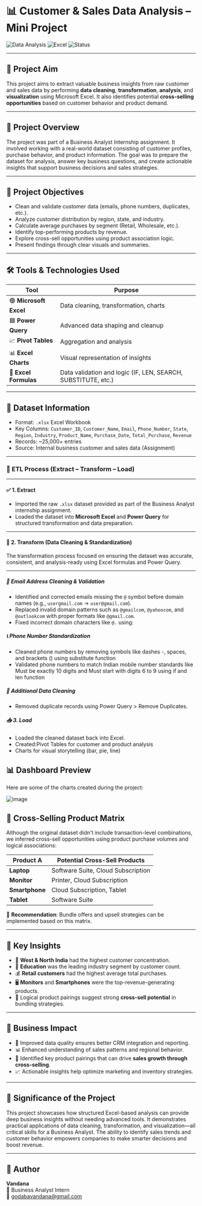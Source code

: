 # 📊 Customer & Sales Data Analysis – Mini Project

![Data Analysis](https://img.shields.io/badge/Data--Driven-Business--Insights-blue)
![Excel](https://img.shields.io/badge/Excel-Power--Query-brightgreen)
![Status](https://img.shields.io/badge/Status-Completed-success)

---

## 🧠 Project Aim

This project aims to extract valuable business insights from raw customer and sales data by performing **data cleaning**, **transformation**, **analysis**, and **visualization** using Microsoft Excel. It also identifies potential **cross-selling opportunities** based on customer behavior and product demand.

---

## 📌 Project Overview

The project was part of a Business Analyst Internship assignment. It involved working with a real-world dataset consisting of customer profiles, purchase behavior, and product information. The goal was to prepare the dataset for analysis, answer key business questions, and create actionable insights that support business decisions and sales strategies.

---

## 🎯 Project Objectives

- Clean and validate customer data (emails, phone numbers, duplicates, etc.).
- Analyze customer distribution by region, state, and industry.
- Calculate average purchases by segment (Retail, Wholesale, etc.).
- Identify top-performing products by revenue.
- Explore cross-sell opportunities using product association logic.
- Present findings through clear visuals and summaries.

---

## 🛠️ Tools & Technologies Used

| Tool              | Purpose                                  |
|-------------------|-------------------------------------------|
| 🟢 **Microsoft Excel**  | Data cleaning, transformation, charts |
| 🟦 **Power Query**      | Advanced data shaping and cleanup     |
| 📈 **Pivot Tables**     | Aggregation and analysis              |
| 📊 **Excel Charts**     | Visual representation of insights     |
| 🧪 **Excel Formulas**   | Data validation and logic (IF, LEN, SEARCH, SUBSTITUTE, etc.)

---

## 📂 Dataset Information

- Format: `.xlsx` Excel Workbook  
- Key Columns: `Customer_ID`, `Customer_Name`, `Email`, `Phone_Number`, `State`, `Region`, `Industry`, `Product_Name`, `Purchase_Date`, `Total_Purchase`, `Revenue`  
- Records: ~25,000+ entries  
- Source: Internal business customer and sales data (Assignment)

---

### 🔁 ETL Process (Extract – Transform – Load)

---

#### ✅ 1. Extract
- Imported the raw `.xlsx` dataset provided as part of the Business Analyst internship assignment.
- Loaded the dataset into **Microsoft Excel** and **Power Query** for structured transformation and data preparation.

---

#### 🔧 2. Transform (Data Cleaning & Standardization)

The transformation process focused on ensuring the dataset was accurate, consistent, and analysis-ready using Excel formulas and Power Query.

---

##### 📧 Email Address Cleaning & Validation
- Identified and corrected emails missing the `@` symbol before domain names (e.g., `usergmail.com` → `user@gmail.com`).
- Replaced invalid domain patterns such as `@gmailcom`, `@yahoocom`, and `@outlookcom` with proper formats like `@gmail.com`.
- Fixed incorrect domain characters like `@.` using:


##### 📞 Phone Number Standardization
- Cleaned phone numbers by removing symbols like dashes -, spaces, and brackets () using substitute function
- Validated phone numbers to match Indian mobile number standards like Must be exactly 10 digits and Must start with digits 6 to 9 using if and len function

##### 🧹 Additional Data Cleaning
- Removed duplicate records using Power Query > Remove Duplicates.
##### 📥 3. Load
- Loaded the cleaned dataset back into Excel.
- Created:Pivot Tables for customer and product analysis
- Charts for visual storytelling (bar, pie, line)
## 📊 Dashboard Preview

Here are some of the charts created during the project:

![image](https://github.com/user-attachments/assets/c059c3d6-3903-453a-994b-d3bd4c8ea70e)


## 🔗 Cross-Selling Product Matrix

Although the original dataset didn't include transaction-level combinations, we inferred cross-sell opportunities using product purchase volumes and logical associations:

| Product A         | Potential Cross-Sell Products         |
|-------------------|----------------------------------------|
| **Laptop**        | Software Suite, Cloud Subscription     |
| **Monitor**       | Printer, Cloud Subscription            |
| **Smartphone**    | Cloud Subscription, Tablet             |
| **Tablet**        | Software Suite                         |

📌 **Recommendation**: Bundle offers and upsell strategies can be implemented based on this matrix.

---

## 📌 Key Insights

- 📍 **West & North India** had the highest customer concentration.
- 🏢 **Education** was the leading industry segment by customer count.
- 💰 **Retail customers** had the highest average total purchases.
- 🖥️ **Monitors** and **Smartphones** were the top-revenue-generating products.
- 🔗 Logical product pairings suggest strong **cross-sell potential** in bundling strategies.

---

## 💼 Business Impact

- 🧹 Improved data quality ensures better CRM integration and reporting.
- 📊 Enhanced understanding of sales patterns and regional behavior.
- 🔁 Identified key product pairings that can drive **sales growth through cross-selling**.
- 📈 Actionable insights help optimize marketing and inventory strategies.

---

## 📌 Significance of the Project

This project showcases how structured Excel-based analysis can provide deep business insights without needing advanced tools. It demonstrates practical applications of data cleaning, transformation, and visualization—all critical skills for a Business Analyst. The ability to identify sales trends and customer behavior empowers companies to make smarter decisions and boost revenue.

---

## 📝 Author

**Vandana**  
💼 Business Analyst Intern  
📧 godabavandana@gmail.com  

